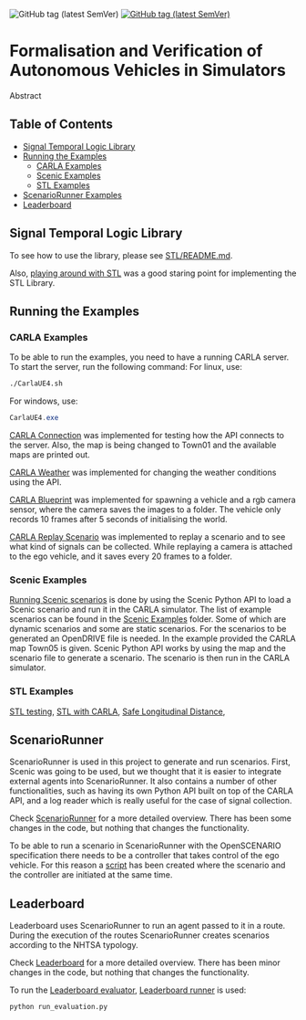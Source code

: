 ![GitHub tag (latest SemVer)](https://img.shields.io/badge/keywords-STL%2CCARLA%2CVerification-red)
[![GitHub tag (latest SemVer)](https://img.shields.io/github/tag/carla-simulator/scenario_runner.svg)](https://github.com/carla-simulator/carla/tree/0.9.13)

Formalisation and Verification of Autonomous Vehicles in Simulators
========================
Abstract


Table of Contents
-----------------
- [Signal Temporal Logic Library](#signal-temporal-logic-library)
- [Running the Examples](#running-the-examples)
  - [CARLA Examples](#carla-examples)
  - [Scenic Examples](#scenic-examples)
  - [STL Examples](#stl-examples)
- [ScenarioRunner Examples](#scenariorunner)
- [Leaderboard](#leaderboard)

Signal Temporal Logic Library
-----------------------------
To see how to use the library, please see [STL/README.md](STL/README.md).

Also, [playing around with STL](testing_stl_without_library.py) was a good staring point for implementing the STL Library.

Running the Examples
---------------------
### CARLA Examples
To be able to run the examples, you need to have a running CARLA server. To start the server, run the following command:
For linux, use:
```bash
./CarlaUE4.sh
```
For windows, use:
```powershell
CarlaUE4.exe
```

[CARLA Connection](CARLA%20examples/carla_connection.py) was implemented for testing how the API connects to the server. Also, the map is being changed to Town01 and the available maps are printed out.

[CARLA Weather](CARLA%20examples/carla_weather.py) was implemented for changing the weather conditions using the API.

[CARLA Blueprint](CARLA%20examples/carla_blueprint.py) was implemented for spawning a vehicle and a rgb camera sensor, where the camera saves the images to a folder. The vehicle only records 10 frames after 5 seconds of initialising the world.

[CARLA Replay Scenario](CARLA%20examples/replay_scenario.py) was implemented to replay a scenario and to see what kind of signals can be collected. While replaying a camera is attached to the ego vehicle, and it saves every 20 frames to a folder.


### Scenic Examples
[Running Scenic scenarios](Scenic%20examples/run_scenario.py) is done by using the Scenic Python API to load a Scenic scenario and run it in the CARLA simulator.
The list of example scenarios can be found in the [Scenic Examples](Scenic%20examples) folder. Some of which are dynamic scenarios and some are static scenarios.
For the scenarios to be generated an OpenDRIVE file is needed. In the example provided the CARLA map Town05 is given.
Scenic Python API works by using the map and the scenario file to generate a scenario. The scenario is then run in the CARLA simulator.


### STL Examples
[STL testing](STL_example.py), [STL with CARLA](STL_CARLA_example.py), [Safe Longitudinal Distance](safe_distance_example.py),


ScenarioRunner
--------------
ScenarioRunner is used in this project to generate and run scenarios. First, Scenic was going to be used, but we thought that it is easier to integrate external agents into ScenarioRunner.
It also contains a number of other functionalities, such as having its own Python API built on top of the CARLA API, and a log reader which is really useful for the case of signal collection.

Check [ScenarioRunner](scenario_runner/README.md) for a more detailed overview. There has been some changes in the code, but nothing that changes the functionality.

To be able to run a scenario in ScenarioRunner with the OpenSCENARIO specification there needs to be a controller that takes control of the ego vehicle.
For this reason a [script](run_scenario.py) has been created where the scenario and the controller are initiated at the same time.

Leaderboard
-----------
Leaderboard uses ScenarioRunner to run an agent passed to it in a route. During the execution of the routes ScenarioRunner creates scenarios according to the NHTSA typology.

Check [Leaderboard](leaderboard/README.md) for a more detailed overview. There has been minor changes in the code, but nothing that changes the functionality.

To run the [Leaderboard evaluator](leaderboard/leaderboard/leaderboard_evaluator.py), [Leaderboard runner](leaderboard/scripts/run_evaluation.py) is used:
```bash
python run_evaluation.py
```